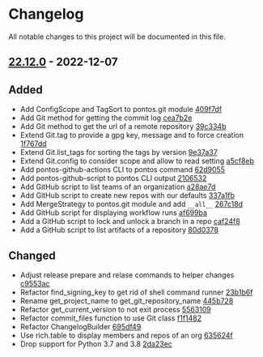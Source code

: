 # Changelog

All notable changes to this project will be documented in this file.

## [22.12.0] - 2022-12-07

## Added
* Add ConfigScope and TagSort to pontos.git module [409f7df](https://github.com/greenbone/pontos/commit/409f7df)
* Add Git method for getting the commit log [cea7b2e](https://github.com/greenbone/pontos/commit/cea7b2e)
* Add Git method to get the url of a remote repository [39c334b](https://github.com/greenbone/pontos/commit/39c334b)
* Extend Git.tag to provide a gpg key, message and to force creation [1f767dd](https://github.com/greenbone/pontos/commit/1f767dd)
* Extend Git.list_tags for sorting the tags by version [9e37a37](https://github.com/greenbone/pontos/commit/9e37a37)
* Extend Git.config to consider scope and allow to read setting [a5cf8eb](https://github.com/greenbone/pontos/commit/a5cf8eb)
* Add pontos-github-actions CLI to pontos command [62d9055](https://github.com/greenbone/pontos/commit/62d9055)
* Add pontos-github-script to pontos CLI output [2106532](https://github.com/greenbone/pontos/commit/2106532)
* Add GitHub script to list teams of an organization [a28ae7d](https://github.com/greenbone/pontos/commit/a28ae7d)
* Add GitHub script to create new repos with our defaults [337a1fb](https://github.com/greenbone/pontos/commit/337a1fb)
* Add MergeStrategy to pontos.git module and add `__all__` [267c18d](https://github.com/greenbone/pontos/commit/267c18d)
* Add GitHub script for displaying workflow runs [af699ba](https://github.com/greenbone/pontos/commit/af699ba)
* Add a GitHub script to lock and unlock a branch in a repo [caf24f8](https://github.com/greenbone/pontos/commit/caf24f8)
* Add a GitHub script to list artifacts of a repository [80d0378](https://github.com/greenbone/pontos/commit/80d0378)

## Changed
* Adjust release prepare and relase commands to helper changes [c9553ac](https://github.com/greenbone/pontos/commit/c9553ac)
* Refactor find_signing_key to get rid of shell command runner [23b1b6f](https://github.com/greenbone/pontos/commit/23b1b6f)
* Rename get_project_name to get_git_repository_name [445b728](https://github.com/greenbone/pontos/commit/445b728)
* Refactor get_current_version to not exit process [5563109](https://github.com/greenbone/pontos/commit/5563109)
* Refactor commit_files function to use Git class [f1f1482](https://github.com/greenbone/pontos/commit/f1f1482)
* Refactor ChangelogBuilder [695df49](https://github.com/greenbone/pontos/commit/695df49)
* Use rich.table to display members and repos of an org [635624f](https://github.com/greenbone/pontos/commit/635624f)
* Drop support for Python 3.7 and 3.8 [2da23ec](https://github.com/greenbone/pontos/commit/2da23ec)

[22.12.0]: https://github.com/greenbone/pontos/compare/v22.9.6...22.12.0